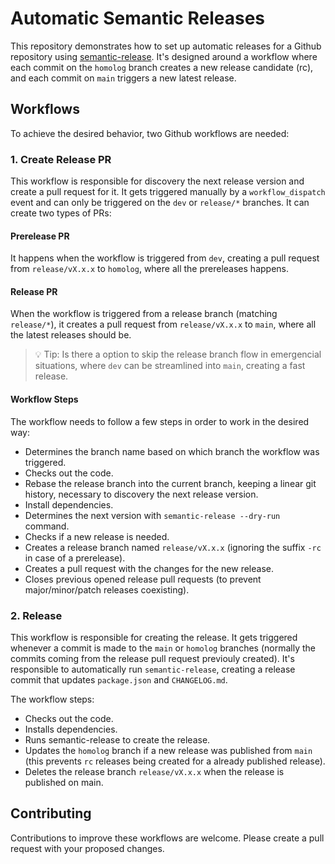 # Automatic Semantic Releases

This repository demonstrates how to set up automatic releases for a Github repository using [semantic-release](https://github.com/semantic-release/semantic-release). It's designed around a workflow where each commit on the `homolog` branch creates a new release candidate (rc), and each commit on `main` triggers a new latest release.

## Workflows

To achieve the desired behavior, two Github workflows are needed:

### 1. Create Release PR

This workflow is responsible for discovery the next release version and create a pull request for it. It gets triggered manually by a `workflow_dispatch` event and can only be triggered on the `dev` or `release/*` branches. It can create two types of PRs:

#### Prerelease PR

It happens when the workflow is triggered from `dev`, creating a pull request from `release/vX.x.x` to `homolog`, where all the prereleases happens. 

#### Release PR

When the workflow is triggered from a release branch (matching `release/*`), it creates a pull request from `release/vX.x.x` to `main`, where all the latest releases should be. 

> 💡 Tip: Is there a option to skip the release branch flow in emergencial situations, where `dev` can be streamlined into `main`, creating a fast release. 

#### Workflow Steps

The workflow needs to follow a few steps in order to work in the desired way: 

- Determines the branch name based on which branch the workflow was triggered.
- Checks out the code.
- Rebase the release branch into the current branch, keeping a linear git history, necessary to discovery the next release version.
- Install dependencies.
- Determines the next version with `semantic-release --dry-run` command.
- Checks if a new release is needed.
- Creates a release branch named `release/vX.x.x` (ignoring the suffix `-rc` in case of a prerelease).
- Creates a pull request with the changes for the new release.
- Closes previous opened release pull requests (to prevent major/minor/patch releases coexisting).

### 2. Release

This workflow is responsible for creating the release. It gets triggered whenever a commit is made to the `main` or `homolog` branches (normally the commits coming from the release pull request previouly created). It's responsible to automatically run `semantic-release`, creating a release commit that updates `package.json` and `CHANGELOG.md`.

The workflow steps:

- Checks out the code.
- Installs dependencies.
- Runs semantic-release to create the release.
- Updates the `homolog` branch if a new release was published from `main` (this prevents `rc` releases being created for a already published release).
- Deletes the release branch `release/vX.x.x` when the release is published on main.

## Contributing

Contributions to improve these workflows are welcome. Please create a pull request with your proposed changes.
